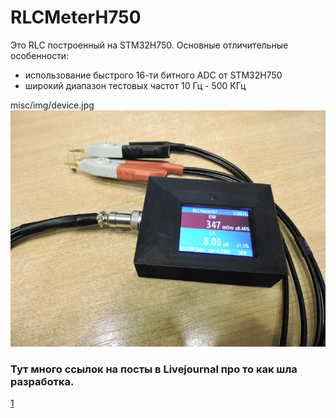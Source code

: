 # RLCMeterH750
Это RLC построенный на STM32H750.
Основные отличительные особенности:
* использование быстрого 16-ти битного ADC от STM32H750
* широкий диапазон тестовых частот 10 Гц - 500 КГц

misc/img/device.jpg
![Общий вид](misc/img/device.jpg)

### Тут много ссылок на посты в Livejournal про то как шла разработка.
[1](https://balmerdx.livejournal.com/157420.html)
